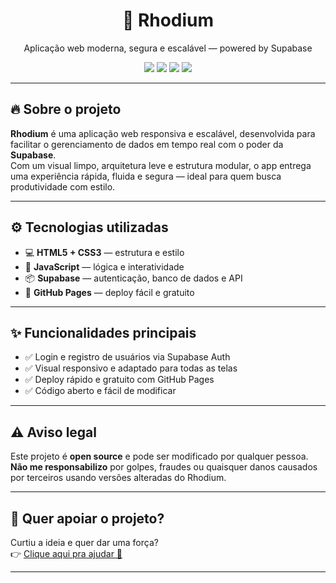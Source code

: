 <h1 align="center">💠 Rhodium</h1>
<p align="center">Aplicação web moderna, segura e escalável — powered by Supabase</p>

<div align="center">
  <img src="https://img.shields.io/badge/Status-Em%20Desenvolvimento-blue?style=flat-square" />
  <img src="https://img.shields.io/github/license/Mxlsc-XXX/Rhodium?style=flat-square" />
  <img src="https://img.shields.io/badge/Made%20with-JavaScript%20%26%20Supabase-blueviolet?style=flat-square" />
  <img src="https://img.shields.io/badge/Deploy-GitHub%20Pages-informational?style=flat-square" />
</div>

---

## 🔥 Sobre o projeto

**Rhodium** é uma aplicação web responsiva e escalável, desenvolvida para facilitar o gerenciamento de dados em tempo real com o poder da **Supabase**.  
Com um visual limpo, arquitetura leve e estrutura modular, o app entrega uma experiência rápida, fluida e segura — ideal para quem busca produtividade com estilo.

---

## ⚙️ Tecnologias utilizadas

- 💻 **HTML5 + CSS3** — estrutura e estilo
- 🧠 **JavaScript** — lógica e interatividade
- 📦 **Supabase** — autenticação, banco de dados e API
- 🚀 **GitHub Pages** — deploy fácil e gratuito

---

## ✨ Funcionalidades principais

- ✅ Login e registro de usuários via Supabase Auth  
- ✅ Visual responsivo e adaptado para todas as telas  
- ✅ Deploy rápido e gratuito com GitHub Pages  
- ✅ Código aberto e fácil de modificar  

---

## ⚠️ Aviso legal

Este projeto é **open source** e pode ser modificado por qualquer pessoa.  
**Não me responsabilizo** por golpes, fraudes ou quaisquer danos causados por terceiros usando versões alteradas do Rhodium.

---

## 💸 Quer apoiar o projeto?

Curtiu a ideia e quer dar uma força?  
👉 [Clique aqui pra ajudar 💙](https://seulink.digital/NLM7FQ)

---

